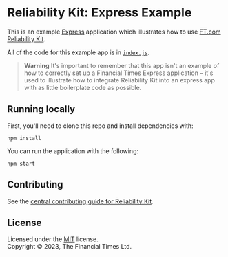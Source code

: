 
# Reliability Kit: Express Example

This is an example [Express](https://expressjs.com/) application which illustrates how to use [FT.com Reliability Kit](https://github.com/Financial-Times/dotcom-reliability-kit#readme).

All of the code for this example app is in [`index.js`](./index.js).

> **Warning**
> It's important to remember that this app isn't an example of how to correctly set up a Financial Times Express application – it's used to illustrate how to integrate Reliability Kit into an express app with as little boilerplate code as possible.


## Running locally

First, you'll need to clone this repo and install dependencies with:

```
npm install
```

You can run the application with the following:

```
npm start
```


## Contributing

See the [central contributing guide for Reliability Kit](https://github.com/Financial-Times/dotcom-reliability-kit/blob/main/docs/contributing.md).


## License

Licensed under the [MIT](https://github.com/Financial-Times/dotcom-reliability-kit/blob/main/LICENSE) license.<br/>
Copyright &copy; 2023, The Financial Times Ltd.
